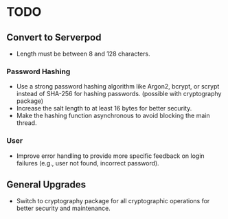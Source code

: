 # TODO

## Convert to Serverpod

- Length must be between 8 and 128 characters.

### Password Hashing

- Use a strong password hashing algorithm like Argon2, bcrypt, or scrypt instead of SHA-256 for hashing passwords. (possible with cryptography package)
- Increase the salt length to at least 16 bytes for better security.
- Make the hashing function asynchronous to avoid blocking the main thread.

### User

- Improve error handling to provide more specific feedback on login failures (e.g., user not found, incorrect password).

## General Upgrades

- Switch to cryptography package for all cryptographic operations for better security and maintenance.
